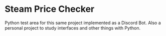 # Steam Price Checker

Python test area for this same project implemented as a Discord Bot. Also a personal project to study interfaces and other things with Python.
